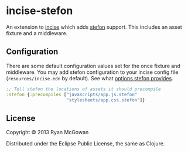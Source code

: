 # incise-stefon
An extension to [incise][] which adds [stefon][] support.
This includes an asset fixture and a middleware.

## Configuration

There are some default configuration values set for the once fixture and middleware.
You may add stefon configuration to your incise config file (`resources/incise.edn` by default).
See what [options stefon provides](https://github.com/circleci/stefon#configuration-options).

```clojure
;; Tell stefon the locations of assets it should precompile
:stefon {:precompiles ["javascripts/app.js.stefon"
                       "stylesheets/app.css.stefon"]}
```

## License

Copyright © 2013 Ryan McGowan

Distributed under the Eclipse Public License, the same as Clojure.

[incise]: http://www.ryanmcg.com/incise/
[stefon]: https://github.com/circleci/stefon
